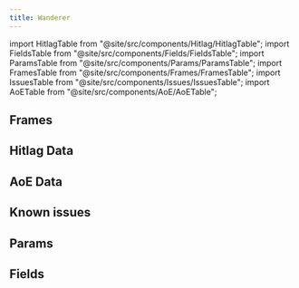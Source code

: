 ```yaml
---
title: Wanderer
---
```


import HitlagTable from "@site/src/components/Hitlag/HitlagTable";
import FieldsTable from "@site/src/components/Fields/FieldsTable";
import ParamsTable from "@site/src/components/Params/ParamsTable";
import FramesTable from "@site/src/components/Frames/FramesTable";
import IssuesTable from "@site/src/components/Issues/IssuesTable";
import AoETable from "@site/src/components/AoE/AoETable";

## Frames

<FramesTable character="wanderer" />

## Hitlag Data

<HitlagTable character="wanderer" />

## AoE Data

<AoETable character="wanderer" />

## Known issues

<IssuesTable character="wanderer" />

## Params

<ParamsTable character="wanderer" />

## Fields

<FieldsTable character="wanderer" />